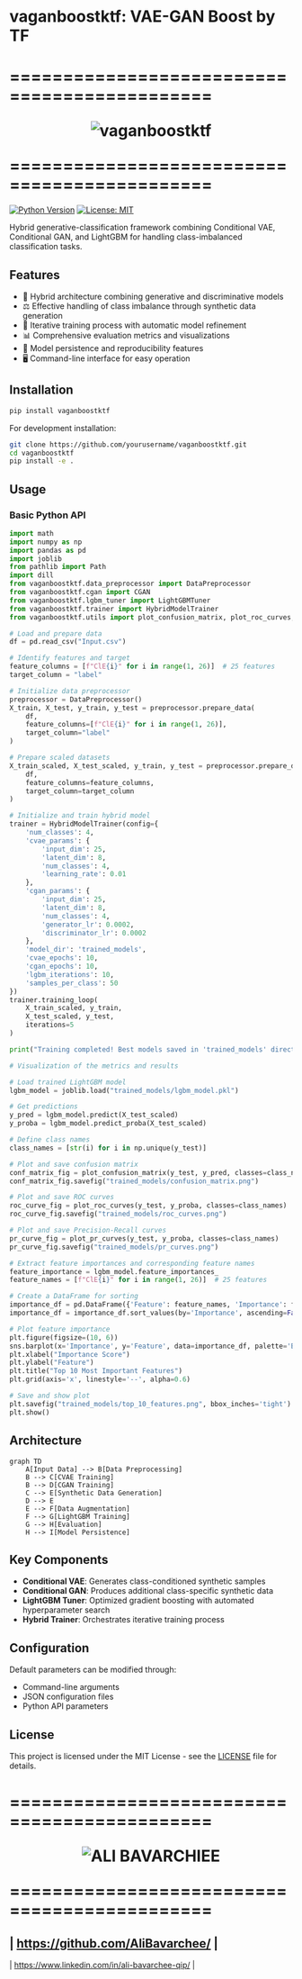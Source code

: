 # vaganboostktf: VAE-GAN Boost by TF

=============================================<p align="Center">![vaganboostktf](https://teal-broad-gecko-650.mypinata.cloud/ipfs/bafybeiew72v2a7okbxdawl6febkahxeulpxkjylizttacz5xfreq4d675q)</p>=============================================
=====

[![Python Version](https://img.shields.io/badge/python-3.8%2B-blue)](https://www.python.org/)
[![License: MIT](https://img.shields.io/badge/License-MIT-yellow.svg)](https://opensource.org/licenses/MIT)

Hybrid generative-classification framework combining Conditional VAE, Conditional GAN, and LightGBM for handling class-imbalanced classification tasks.

## Features

- 🧬 Hybrid architecture combining generative and discriminative models
- ⚖️ Effective handling of class imbalance through synthetic data generation
- 🔄 Iterative training process with automatic model refinement
- 📊 Comprehensive evaluation metrics and visualizations
- 💾 Model persistence and reproducibility features
- 🖥️ Command-line interface for easy operation

## Installation

```bash
pip install vaganboostktf
```

For development installation:
```bash
git clone https://github.com/yourusername/vaganboostktf.git
cd vaganboostktf
pip install -e .
```

## Usage

### Basic Python API

```python
import math
import numpy as np
import pandas as pd
import joblib
from pathlib import Path
import dill
from vaganboostktf.data_preprocessor import DataPreprocessor
from vaganboostktf.cgan import CGAN
from vaganboostktf.lgbm_tuner import LightGBMTuner
from vaganboostktf.trainer import HybridModelTrainer
from vaganboostktf.utils import plot_confusion_matrix, plot_roc_curves, plot_pr_curves

# Load and prepare data
df = pd.read_csv("Input.csv")

# Identify features and target
feature_columns = [f"ClE{i}" for i in range(1, 26)]  # 25 features
target_column = "label"

# Initialize data preprocessor
preprocessor = DataPreprocessor()
X_train, X_test, y_train, y_test = preprocessor.prepare_data(
    df,
    feature_columns=[f"ClE{i}" for i in range(1, 26)],
    target_column="label"
)

# Prepare scaled datasets
X_train_scaled, X_test_scaled, y_train, y_test = preprocessor.prepare_data(
    df,
    feature_columns=feature_columns,
    target_column=target_column
)

# Initialize and train hybrid model
trainer = HybridModelTrainer(config={
    'num_classes': 4,
    'cvae_params': {
        'input_dim': 25,
        'latent_dim': 8,
        'num_classes': 4,
        'learning_rate': 0.01
    },
    'cgan_params': {
        'input_dim': 25,
        'latent_dim': 8,
        'num_classes': 4,
        'generator_lr': 0.0002,
        'discriminator_lr': 0.0002
    },
    'model_dir': 'trained_models',
    'cvae_epochs': 10,
    'cgan_epochs': 10,
    'lgbm_iterations': 10,
    'samples_per_class': 50
})
trainer.training_loop(
    X_train_scaled, y_train,
    X_test_scaled, y_test,
    iterations=5
)

print("Training completed! Best models saved in 'trained_models' directory")

# Visualization of the metrics and results

# Load trained LightGBM model
lgbm_model = joblib.load("trained_models/lgbm_model.pkl")

# Get predictions
y_pred = lgbm_model.predict(X_test_scaled)
y_proba = lgbm_model.predict_proba(X_test_scaled)

# Define class names
class_names = [str(i) for i in np.unique(y_test)]

# Plot and save confusion matrix
conf_matrix_fig = plot_confusion_matrix(y_test, y_pred, classes=class_names, normalize=True)
conf_matrix_fig.savefig("trained_models/confusion_matrix.png")

# Plot and save ROC curves
roc_curve_fig = plot_roc_curves(y_test, y_proba, classes=class_names)
roc_curve_fig.savefig("trained_models/roc_curves.png")

# Plot and save Precision-Recall curves
pr_curve_fig = plot_pr_curves(y_test, y_proba, classes=class_names)
pr_curve_fig.savefig("trained_models/pr_curves.png")

# Extract feature importances and corresponding feature names
feature_importance = lgbm_model.feature_importances_
feature_names = [f"ClE{i}" for i in range(1, 26)]  # 25 features

# Create a DataFrame for sorting
importance_df = pd.DataFrame({'Feature': feature_names, 'Importance': feature_importance})
importance_df = importance_df.sort_values(by='Importance', ascending=False).head(10)  # Top 10 features

# Plot feature importance
plt.figure(figsize=(10, 6))
sns.barplot(x='Importance', y='Feature', data=importance_df, palette='Blues_r')
plt.xlabel("Importance Score")
plt.ylabel("Feature")
plt.title("Top 10 Most Important Features")
plt.grid(axis='x', linestyle='--', alpha=0.6)

# Save and show plot
plt.savefig("trained_models/top_10_features.png", bbox_inches='tight')
plt.show()
```

## Architecture

```mermaid
graph TD
    A[Input Data] --> B[Data Preprocessing]
    B --> C[CVAE Training]
    B --> D[CGAN Training]
    C --> E[Synthetic Data Generation]
    D --> E
    E --> F[Data Augmentation]
    F --> G[LightGBM Training]
    G --> H[Evaluation]
    H --> I[Model Persistence]
```

## Key Components

- **Conditional VAE**: Generates class-conditioned synthetic samples
- **Conditional GAN**: Produces additional class-specific synthetic data
- **LightGBM Tuner**: Optimized gradient boosting with automated hyperparameter search
- **Hybrid Trainer**: Orchestrates iterative training process

## Configuration

Default parameters can be modified through:
- Command-line arguments
- JSON configuration files
- Python API parameters

## License

This project is licensed under the MIT License - see the [LICENSE](LICENSE) file for details.

=============================================<p align="Center">![ALI BAVARCHIEE](https://teal-broad-gecko-650.mypinata.cloud/ipfs/bafkreif332ra4lrdjfzaiowc2ikhl65uflok37e7hmuxomwpccracarqpy)</p>=============================================
=====
| https://github.com/AliBavarchee/ |
----
| https://www.linkedin.com/in/ali-bavarchee-qip/ |

